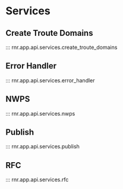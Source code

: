 # Services

## Create Troute Domains

::: rnr.app.api.services.create_troute_domains

## Error Handler

::: rnr.app.api.services.error_handler

## NWPS

::: rnr.app.api.services.nwps

## Publish

::: rnr.app.api.services.publish

## RFC

::: rnr.app.api.services.rfc